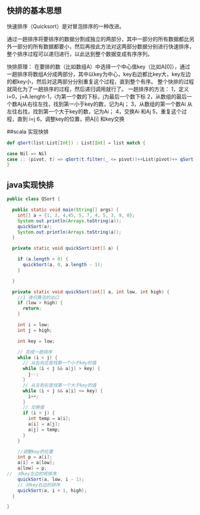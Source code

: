 
## 快排的基本思想

快速排序（Quicksort）是对冒泡排序的一种改进。

通过一趟排序将要排序的数据分割成独立的两部分，其中一部分的所有数据都比另外一部分的所有数据都要小，然后再按此方法对这两部分数据分别进行快速排序，整个排序过程可以递归进行，以此达到整个数据变成有序序列。

快排原理：
        在要排的数（比如数组A）中选择一个中心值key（比如A[0]），通过一趟排序将数组A分成两部分，其中以key为中心，key右边都比key大，key左边的都key小，然后对这两部分分别重复这个过程，直到整个有序。
        整个快排的过程就简化为了一趟排序的过程，然后递归调用就行了。
        一趟排序的方法：
1，定义i=0，j=A.lenght-1，i为第一个数的下标，j为最后一个数下标
2，从数组的最后一个数Aj从右往左找，找到第一小于key的数，记为Aj；
3，从数组的第一个数Ai 从左往右找，找到第一个大于key的数，记为Ai；
4，交换Ai 和Aj 
5，重复这个过程，直到 i=j
6，调整key的位置，把A[i] 和key交换


##scala 实现快排

``` scala
def qSort(list:List[Int]) : List[Int] = list match {

case Nil => Nil
case :: (pivot, t) => qSort(t.filter(_ <= pivot))++List(pivot)++ qSort(t.filter(_ >pivot))
}

```

## java实现快排
``` java 
public class QSort {

  public static void main(String[] args) {
    int[] a = {1, 2, 4,45, 5, 7, 4, 5, 3, 9, 0};
    System.out.println(Arrays.toString(a));
    quickSort(a);
    System.out.println(Arrays.toString(a));
  }

  private static void quickSort(int[] a) {

    if (a.length > 0) {
      quickSort(a, 0, a.length - 1);
    }

  }

  private static void quickSort(int[] a, int low, int high) {
    //1 递归算法的出口
    if (low > high) {
      return;
    }

    int i = low;
    int j = high;

    int key = low;

    // 完成一趟排序
    while (i < j) {
      // 从右向左查找第一个小于key的值
      while (i < j && a[j] > key) {
        j--;
      }
      // 从左到右查找第一个大于key的值
      while (i < j && a[i] <= key) {
        i++;
      }
      // 交换值
      if (i < j) {
        int temp = a[i];
        a[i] = a[j];
        a[j] = temp;
      }
    }

    //调整key的位置
    int p = a[i];
    a[i] = a[low];
    a[low] = p;
//  对key左边的呢排序
    quickSort(a, low, i - 1);
    // 对key右边的排序
    quickSort(a, i + 1, high);
  }

}
``` 

